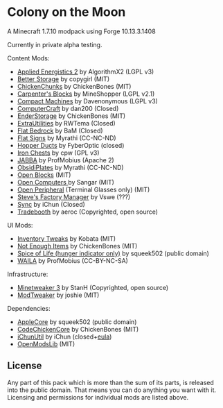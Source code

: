 Colony on the Moon
==================

A Minecraft 1.7.10 modpack using Forge 10.13.3.1408

Currently in private alpha testing.

Content Mods:

- [Applied Energistics 2](http://ae-mod.info/) by AlgorithmX2 (LGPL v3)
- [Better Storage](http://www.minecraftforum.net/forums/mapping-and-modding/minecraft-mods/wip-mods/1442380-betterstorage-0-13-1-126-wip) by copygirl (MIT)
- [ChickenChunks](http://www.minecraftforum.net/forums/mapping-and-modding/minecraft-mods/1279956-chickenbones-mods) by ChickenBones (MIT)
- [Carpenter's Blocks](http://www.minecraftforum.net/forums/mapping-and-modding/minecraft-mods/1288875-carpenters-blocks) by MineShopper (LGPL v2.1)
- [Compact Machines](http://www.minecraftforum.net/forums/mapping-and-modding/minecraft-mods/wip-mods/2220422-compact-machines-v1-18) by Davenonymous (LGPL v3)
- [ComputerCraft](http://www.computercraft.info/) by dan200 (Closed)
- [EnderStorage](http://www.minecraftforum.net/forums/mapping-and-modding/minecraft-mods/1279956-chickenbones-mods) by ChickenBones (MIT)
- [ExtraUtilities](http://www.minecraftforum.net/forums/mapping-and-modding/minecraft-mods/wip-mods/1443963-extra-utilities-v1-1-0k) by RWTema (Closed)
- [Flat Bedrock](http://www.minecraftforum.net/forums/mapping-and-modding/minecraft-mods/1278764-1-5-2-bams-mods-now-also-for-1-4-7) by BaM (Closed)
- [Flat Signs](http://forum.feed-the-beast.com/threads/myrathis-mod-compendium.18505/) by Myrathi (CC-NC-ND)
- [Hopper Ducts](http://www.minecraftforum.net/forums/mapping-and-modding/minecraft-mods/1291075-1-5-x-1-6-x-1-7-x-1-8-hopper-ducts-mod) by FyberOptic (closed)
- [Iron Chests](http://www.minecraftforum.net/forums/mapping-and-modding/minecraft-mods/1280827-1-5-and-up-forge-universal-ironchests-5-0) by cpw (GPL v3)
- [JABBA](http://www.minecraftforum.net/forums/mapping-and-modding/minecraft-mods/1292942-1-7-2-1-6-4-jabba-1-1-3-just-another-better) by ProfMobius (Apache 2)
- [ObsidiPlates](http://forum.feed-the-beast.com/threads/myrathis-mod-compendium.18505/) by Myrathi (CC-NC-ND)
- [Open Blocks](http://www.openmods.info/) (MIT)
- [Open Computers ](http://www.minecraftforum.net/forums/mapping-and-modding/minecraft-mods/1293018-opencomputers-v1-5-9) by Sangar (MIT)
- [Open Peripheral](http://www.openmods.info/) (Terminal Glasses only) (MIT)
- [Steve's Factory Manager](http://stevesfactorymanager.wikispaces.com/) by Vswe (???)
- [Sync](http://ichun.us/mods/sync/) by iChun (Closed)
- [Tradebooth](http://www.minecraftforum.net/forums/mapping-and-modding/minecraft-mods/wip-mods/1443329-smp-trade-booth-mod) by aeroc (Copyrighted, open source)

UI Mods:

- [Inventory Tweaks](https://inventory-tweaks.readthedocs.org/en/latest/) by Kobata (MIT)
- [Not Enough Items](http://www.minecraftforum.net/forums/mapping-and-modding/minecraft-mods/1279956-chickenbones-mods) by ChickenBones (MIT)
- [Spice of Life (hunger indicator only)](http://www.minecraftforum.net/forums/mapping-and-modding/minecraft-mods/2091809-the-spice-of-life-encouraging-dietary-variety) by squeek502 (public domain)
- [WAILA](http://www.minecraftforum.net/forums/mapping-and-modding/minecraft-mods/1289765-waila-1-5-2) by ProfMobius (CC-BY-NC-SA)

Infrastructure:

- [Minetweaker 3](http://www.minecraftforum.net/forums/mapping-and-modding/minecraft-mods/1290366-1-6-4-1-7-x-minetweaker-3-customize-your) by StanH (Copyrighted, open source)
- [ModTweaker](http://www.minecraftforum.net/forums/mapping-and-modding/minecraft-mods/wip-mods/2093121-1-7-x-modtweaker-0-5d-minetweaker-addon) by joshie (MIT)

Dependencies:

- [AppleCore](http://www.minecraftforum.net/forums/mapping-and-modding/minecraft-mods/2091809-the-spice-of-life-encouraging-dietary-variety) by squeek502 (public domain)
- [CodeChickenCore](http://www.minecraftforum.net/forums/mapping-and-modding/minecraft-mods/1279956-chickenbones-mods) by ChickenBones (MIT)
- [iChunUtil](http://ichun.us/mods/ichunutil/) by iChun (closed+[eula](http://ichun.us/mods/ichunutil/end-user-license-agreement/))
- [OpenModsLib](http://www.openmods.info/) (MIT)

License
-------
Any part of this pack which is more than the sum of its parts, is released into the public domain. That means you can do anything you want with it. Licensing and permissions for individual mods are listed above.
